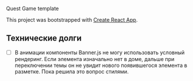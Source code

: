Quest Game template

This project was bootstrapped with [Create React App](https://github.com/facebook/create-react-app).

##  Технические долги

- [ ] В анимации компоненты Banner.js не могу использовать условный рендеринг. Если элемента изначально нет в доме, дальше при переключении темы он не увидит нового появившегося элемента в разметке. Пока решила это вопрос стилями.

